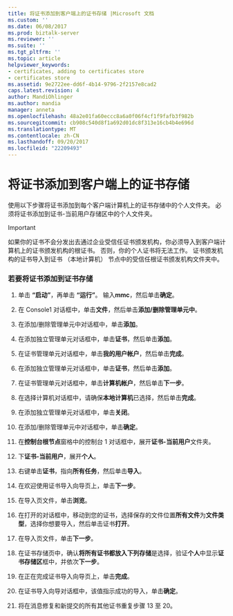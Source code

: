 ```yaml
---
title: 将证书添加到客户端上的证书存储 |Microsoft 文档
ms.custom: ''
ms.date: 06/08/2017
ms.prod: biztalk-server
ms.reviewer: ''
ms.suite: ''
ms.tgt_pltfrm: ''
ms.topic: article
helpviewer_keywords:
- certificates, adding to certificates store
- certificates store
ms.assetid: 9e2722ee-dd6f-4b14-9796-2f2157e8cad2
caps.latest.revision: 4
author: MandiOhlinger
ms.author: mandia
manager: anneta
ms.openlocfilehash: 48a2e01fa60eccc8a6a0f06f4cf1f9fafb3f982b
ms.sourcegitcommit: cb908c540d8f1a692d01dc8f313e16cb4b4e696d
ms.translationtype: MT
ms.contentlocale: zh-CN
ms.lasthandoff: 09/20/2017
ms.locfileid: "22209493"
---
```

# <a name="adding-certificates-to-the-certificates-store-on-the-client"></a>将证书添加到客户端上的证书存储
使用以下步骤将证书添加到每个客户端计算机上的证书存储中的个人文件夹。 必须将证书添加到证书-当前用户存储区中的个人文件夹。  
  
> [!IMPORTANT]
>  如果你的证书不会分发出去通过企业受信任证书颁发机构，你必须导入到客户端计算机上的证书颁发机构的根证书。 否则，你的个人证书将无法工作。 证书颁发机构的证书导入到证书 （本地计算机） 节点中的受信任根证书颁发机构文件夹中。  
  
### <a name="to-add-certificates-to-the-certificate-store"></a>若要将证书添加到证书存储  
  
1.  单击 **“启动”**，再单击 **“运行”**。 输入**mmc**，然后单击**确定**。  
  
2.  在 Console1 对话框中，单击**文件**，然后单击**添加/删除管理单元中**。  
  
3.  在添加/删除管理单元中对话框中，单击**添加**。  
  
4.  在添加独立管理单元对话框中，单击**证书**，然后单击**添加**。  
  
5.  在证书管理单元对话框中，单击**我的用户帐户**，然后单击**完成**。  
  
6.  在添加独立管理单元对话框中，单击**证书**，然后单击**添加**。  
  
7.  在证书管理单元对话框中，单击**计算机帐户**，然后单击**下一步**。  
  
8.  在选择计算机对话框中，请确保**本地计算机**已选择，然后单击**完成**。  
  
9. 在添加独立管理单元对话框中，单击**关闭**。  
  
10. 在添加/删除管理单元中对话框中，单击**确定**。  
  
11. 在**控制台根节点**窗格中的控制台 1 对话框中，展开**证书-当前用户**文件夹。  
  
12. 下**证书-当前用户**，展开**个人**。  
  
13. 右键单击**证书**，指向**所有任务**，然后单击**导入**。  
  
14. 在欢迎使用证书导入向导页上，单击**下一步**。  
  
15. 在导入页文件，单击**浏览**。  
  
16. 在打开的对话框中，移动到您的证书，选择保存的文件位置**所有文件**为**文件类型**，选择你想要导入，然后单击证书**打开**。  
  
17. 在导入页文件，单击**下一步**。  
  
18. 在证书存储页中，确认**将所有证书都放入下列存储**是选择，验证**个人**中显示**证书存储区**框中，并依次**下一步**。  
  
19. 在正在完成证书导入向导页上，单击**完成**。  
  
20. 在证书导入向导对话框中，该值指示成功的导入，单击**确定**。  
  
21. 将在消息修复和新提交的所有其他证书重复步骤 13 至 20。